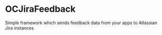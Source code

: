 OCJiraFeedback
==============

Simple framework which sends feedback data from your apps to Atlassian Jira instances
